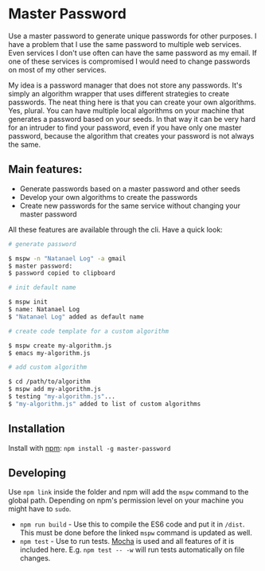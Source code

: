 # Master Password

Use a master password to generate unique passwords for other purposes. I have a
problem that I use the same password to multiple web services. Even services I
don't use often can have the same password as my email. If one of these services
is compromised I would need to change passwords on most of my other services.

My idea is a password manager that does not store any passwords. It's simply an
algorithm wrapper that uses different strategies to create passwords. The neat
thing here is that you can create your own algorithms. Yes, plural. You can have
multiple local algorithms on your machine that generates a password based on
your seeds. In that way it can be very hard for an intruder to find your
password, even if you have only one master password, because the algorithm that
creates your password is not always the same.

## Main features:

* Generate passwords based on a master password and other seeds
* Develop your own algorithms to create the passwords
* Create new passwords for the same service without changing your master
  password

All these features are available through the cli. Have a quick look:

```bash
# generate password

$ mspw -n "Natanael Log" -a gmail
$ master password:
$ password copied to clipboard

# init default name

$ mspw init
$ name: Natanael Log
$ "Natanael Log" added as default name

# create code template for a custom algorithm

$ mspw create my-algorithm.js
$ emacs my-algorithm.js

# add custom algorithm

$ cd /path/to/algorithm
$ mspw add my-algorithm.js
$ testing "my-algorithm.js"...
$ "my-algorithm.js" added to list of custom algorithms
```

## Installation

Install with [npm](https://www.npmjs.com): `npm install -g master-password`

## Developing

Use `npm link` inside the folder and npm will add the `mspw` command to the
global path. Depending on npm's permission level on your machine you might have
to `sudo`.

* `npm run build` - Use this to compile the ES6 code and put it in `/dist`. This
  must be done before the linked `mspw` command is updated as well.
* `npm test` - Use to run tests. [Mocha](https://mochajs.org/) is used and all
  features of it is included here. E.g. `npm test -- -w` will run tests
  automatically on file changes.
